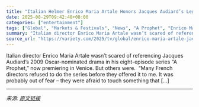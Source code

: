 ```yaml
---
title: "Italian Helmer Enrico Maria Artale Honors Jacques Audiard’s Legacy in ‘A Prophet’: ‘Many French Directors Refused to Do the Series’"
date: 2025-08-29T09:42:48+08:00
categories: ["entertainment"]
tags: ["Global", "Markets & Festivals", "News", "A Prophet", "Enrico Maria Artale", "Jacques Audiard", "Studiocanal", "Venice Film Festival"]
summary: "Italian director Enrico Maria Artale wasn’t scared of referencing Jacques Audiard’s 2009 Oscar-nominated drama in his eight-episode series “A Prophet,” now premiering in Venice. But others were.&#160;"
source_url: "https://variety.com/2025/tv/global/enrico-maria-artale-jacques-audiard-la-prophet-series-1236501220/"
---
```


Italian director Enrico Maria Artale wasn’t scared of referencing Jacques Audiard’s 2009 Oscar-nominated drama in his eight-episode series “A Prophet,” now premiering in Venice. But others were.&#160; “Many French directors refused to do the series before they offered it to me. It was probably out of fear – they were afraid to touch something that [&#8230;]

---

*来源: [原文链接](https://variety.com/2025/tv/global/enrico-maria-artale-jacques-audiard-la-prophet-series-1236501220/)*
